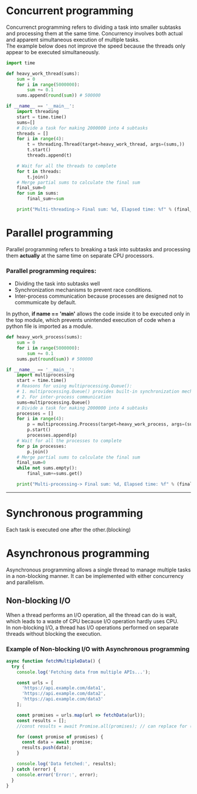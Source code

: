 # Concurrent programming
Concurrenct programming refers to dividing a task into smaller subtasks and processing them at the same time. Concurrency involves both actual and apparent simultaneous execution of multiple tasks.<br>
The example below does not improve the speed because the threads only appear to be executed simultaneously.
~~~python
import time

def heavy_work_thread(sums):
    sum = 0
    for i in range(5000000):
        sum += 0.1
    sums.append(round(sum)) # 500000

if __name__ == '__main__':
    import threading
    start = time.time()
    sums=[]
    # Divide a task for making 2000000 into 4 subtasks
    threads = []
    for i in range(4):
        t = threading.Thread(target=heavy_work_thread, args=(sums,))
        t.start()
        threads.append(t)

    # Wait for all the threads to complete
    for t in threads:
        t.join()
    # Merge partial sums to calculate the final sum
    final_sum=0
    for sum in sums:
        final_sum+=sum

    print("Multi-threading-> Final sum: %d, Elapsed time: %f" % (final_sum, time.time() - start))
~~~

# Parallel programming
Parallel programming refers to breaking a task into subtasks and processing them **actually** at the same time on separate CPU processors.<br>
### Parallel programming requires:
- Dividing the task into subtasks well
- Synchronization mechanisms to prevent race conditions.
- Inter-process communication because processes are designed not to commumicate by default.

In python, **if __name__ == '__main__'** allows the code inside it to be executed only in the top module, which prevents unintended execution of code when a python file is imported as a module.
~~~python
def heavy_work_process(sums):
    sum = 0
    for i in range(5000000):
        sum += 0.1
    sums.put(round(sum)) # 500000

if __name__ == '__main__':
    import multiprocessing
    start = time.time()
    # Reasons for using multiprocessing.Queue():
    # 1. multiprocessing.Queue() provides built-in synchronization mechanisms
    # 2. For inter-process communication
    sums=multiprocessing.Queue()
    # Divide a task for making 2000000 into 4 subtasks
    processes = []
    for i in range(4):
        p = multiprocessing.Process(target=heavy_work_process, args=(sums, ))
        p.start()
        processes.append(p)
    # Wait for all the processes to complete
    for p in processes:
        p.join()
    # Merge partial sums to calculate the final sum
    final_sum=0
    while not sums.empty():
        final_sum+=sums.get()

    print("Multi-processing-> Final sum: %d, Elapsed time: %f" % (final_sum, time.time() - start))
~~~
---

# Synchronous programming
Each task is executed one after the other.(blocking)

# Asynchronous programming
Asynchronous programming allows a single thread to manage multiple tasks in a non-blocking manner. It can be implemented with either concurrency and parallelism.

## Non-blocking I/O
When a thread performs an I/O operation, all the thread can do is wait, which leads to a waste of CPU because I/O operation hardly uses CPU.<br>
In non-blocking I/O, a thread has I/O operations performed on separate threads without blocking the execution.<br>

### Example of Non-blocking I/O with Asynchronous programming
~~~javascript
async function fetchMultipleData() {
  try {
    console.log('Fetching data from multiple APIs...');

    const urls = [
      'https://api.example.com/data1',
      'https://api.example.com/data2',
      'https://api.example.com/data3'
    ];

    const promises = urls.map(url => fetchData(url));
    const results = [];
    //const results = await Promise.all(promises); // can replace for (const promise of promises){

    for (const promise of promises) {
      const data = await promise;
      results.push(data);
    }

    console.log('Data fetched:', results);
  } catch (error) {
    console.error('Error:', error);
  }
}
~~~
